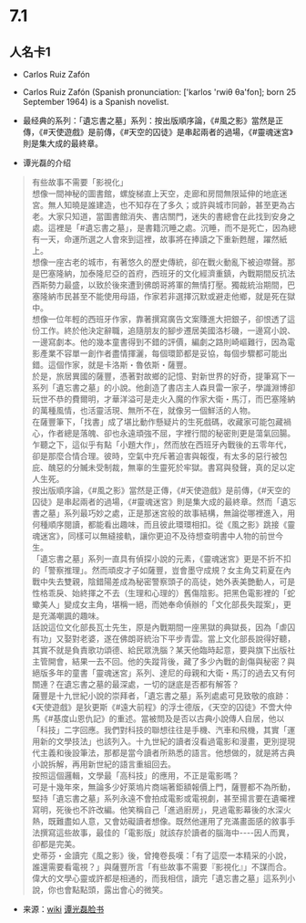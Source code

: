 

# 7.1

## 人名卡1

* Carlos Ruiz Zafón
* Carlos Ruiz Zafón (Spanish pronunciation: ['karlos 'rwiθ θa'fon]; born 25 September 1964) is a Spanish novelist.
* 最经典的系列：「遺忘書之墓」系列：按出版順序論，《#風之影》當然是正傳，《#天使遊戲》是前傳，《#天空的囚徒》是串起兩者的過場，《#靈魂迷宮》則是集大成的最終章。

* 谭光磊的介绍

> 有些故事不需要「影視化」  
想像一間神秘的圖書館，螺旋梯直上天空，走廊和房間無限延伸的地底迷宮。無人知曉是誰建造，也不知存在了多久；或許與城市同齡，甚至更為古老。大家只知道，當圖書館消失、書店關門，迷失的書總會在此找到安身之處。這裡是「#遺忘書之墓」，是書籍沉睡之處。沉睡，而不是死亡，因為總有一天，命運所選之人會來到這裡，故事將在捧讀之下重新甦醒，躍然紙上。  
想像一座古老的城市，有著悠久的歷史傳統，卻在戰火動亂下被迫噤聲。那是巴塞隆納，加泰隆尼亞的首府，西班牙的文化經濟重鎮，內戰期間反抗法西斯勢力最盛，以致於後來遭到佛朗哥將軍的無情打壓。獨裁統治期間，巴塞隆納市民甚至不能使用母語，作家若非選擇沉默或避走他鄉，就是死在獄中。  
想像一位年輕的西班牙作家，靠著撰寫廣告文案賺進大把銀子，卻恨透了這份工作。終於他決定辭職，追隨朋友的腳步遷居美國洛杉磯，一邊寫小說、一邊寫劇本。他的幾本童書得到不錯的評價，編劇之路則崎嶇難行，因為電影產業不容單一創作者盡情揮灑，每個環節都是妥協，每個步驟都可能出錯。這個作家，就是卡洛斯・魯依斯・薩豐。  
於是，旅居異國的薩豐，憑著對故鄉的記憶、對新世界的好奇，提筆寫下一系列「遺忘書之墓」的小說。他創造了書店主人森貝雷一家子，學識淵博卻玩世不恭的費爾明，才華洋溢可是走火入魔的作家大衛・馬汀，而巴塞隆納的萬種風情，也活靈活現、無所不在，就像另一個鮮活的人物。  
在薩豐筆下，「找書」成了堪比動作懸疑片的生死戲碼，收藏家可能包藏禍心，作者總是落魄、卻也永遠頑強不屈，字裡行間的秘密則更是蕩氣回腸。乍聽之下，這似乎有點「小題大作」，然而放在西班牙內戰後的五零年代，卻是那麼合情合理。彼時，空氣中充斥著迫害與報復，有太多的惡行被包庇、醜惡的分贓未受制裁，無辜的生靈死於牢獄。書寫與發聲，真的足以定人生死。  
按出版順序論，《#風之影》當然是正傳，《#天使遊戲》是前傳，《#天空的囚徒》是串起兩者的過場，《#靈魂迷宮》則是集大成的最終章。然而「遺忘書之墓」系列最巧妙之處，正是那迷宮般的故事結構，無論從哪裡進入，用何種順序閱讀，都能看出趣味，而且彼此環環相扣。從《風之影》跳接《靈魂迷宮》，同樣可以無縫接軌，讓你更迫不及待想查明書中人物的前世今生。  
「遺忘書之墓」系列一直具有偵探小說的元素，《靈魂迷宮》更是不折不扣的「警察推理」。然而頑皮才子如薩豐，豈會墨守成規？女主角艾莉夏在內戰中失去雙親，陰錯陽差成為秘密警察頭子的高徒，她外表美艷動人，可是性格乖戾、始終揮之不去（生理和心理的）舊傷陰影。把黑色電影裡的「蛇蠍美人」變成女主角，堪稱一絕，而她奉命偵辦的「文化部長失蹤案」，更是充滿嘲諷的趣味。  
話說這位文化部長瓦士先生，原是內戰期間一座黑獄的典獄長，因為「虐囚有功」又娶對老婆，遂在佛朗哥統治下平步青雲。當上文化部長說得好聽，其實不就是負責歌功頌德、給民眾洗腦？某天他臨時起意，要與旗下出版社主管開會，結果一去不回。他的失蹤背後，藏了多少內戰的創傷與秘密？與絕版多年的童書「靈魂迷宮」系列、達尼的母親和大衛・馬汀的過去又有何關連？在遺忘書之墓的最深處，一切的謎底是否都有解答？  
薩豐是十九世紀小說的崇拜者，「遺忘書之墓」系列處處可見致敬的痕跡：《天使遊戲》是狄更斯《#遠大前程》的浮士德版，《天空的囚徒》不啻大仲馬《#基度山恩仇記》的重述。當被問及是否以古典小說傳人自居，他以「科技」二字回應。我們對科技的聯想往往是手機、汽車和飛機，其實「運用新的文學技法」也該列入。十九世紀的讀者沒看過電影和漫畫，更別提現代主義和後設筆法，那都是當今讀者所熟悉的語言。他想做的，就是將古典小說拆解，再用新世紀的語言重組回去。  
按照這個邏輯，文學最「高科技」的應用，不正是電影嗎？  
可是十幾年來，無論多少好萊塢片商端著鉅額報價上門，薩豐都不為所動，堅持「遺忘書之墓」系列永遠不會拍成電影或電視劇，甚至揚言要在遺囑裡寫明，死後也不許改編。他笑稱自己「進過廚房」，見過電影幕後的水深火熱，既難盡如人意，又會妨礙讀者想像。既然他運用了充滿畫面感的敘事手法撰寫這些故事，最佳的「電影版」就該存於讀者的腦海中----因人而異，卻都是完美。  
史蒂芬・金讀完《風之影》後，曾掩卷長嘆：「有了這麼一本精采的小說，誰還需要看電視？」與薩豐所言「有些故事不需要『影視化』」不謀而合。偉大的文學心靈或許都是相通的，而我相信，讀完「遺忘書之墓」這系列小說，你也會點點頭，露出會心的微笑。  

* 来源：[wiki](https://en.wikipedia.org/wiki/Carlos_Ruiz_Zaf%C3%B3n)  [谭光磊脸书](https://www.facebook.com/grayhawklit?hc_ref=ART5rsTyk-A07vaG69G69_iMozng8068HPR0WsH22WiVHyyS8QFp_Db6TQoXukeI35w&fref=nf)
